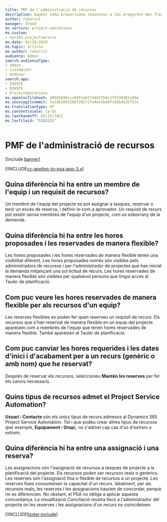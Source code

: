 ```yaml
---
title: PMF de l'administració de recursos
description: Aquest tema proporciona respostes a les preguntes més freqüents sobre l'administració de recursos.
author: ruhercul
manager: kfend
ms.service: project-operations
ms.custom:
- dyn365-projectservice
ms.date: 03/28/2019
ms.topic: article
ms.author: ruhercul
audience: Admin
search.audienceType:
- admin
- customizer
- enduser
search.app:
- D365CE
- D365PS
- ProjectOperations
ms.openlocfilehash: 20562b98ccc8451ab57dd42fb8c2f9f303811dbe
ms.sourcegitcommit: fa32b1893286f20271fa4ec4be8fc68bd135f53c
ms.translationtype: HT
ms.contentlocale: ca-ES
ms.lasthandoff: 02/15/2021
ms.locfileid: "5283131"
---
```

# <a name="resource-management-faq"></a>PMF de l'administració de recursos

[!include [banner](../includes/psa-now-project-operations.md)]

[!INCLUDE[cc-applies-to-psa-app-3.x](../includes/cc-applies-to-psa-app-3x.md)]

## <a name="what-is-the-difference-between-a-team-member-and-a-resource-requirement"></a>Quina diferència hi ha entre un membre de l'equip i un requisit de recursos?

Un membre de l'equip del projecte es pot assignar a tasques, reservar o tenir un excés de reserva, i definir-lo com a aprovador. Un requisit de recurs pot existir sense membres de l'equip d'un projecte, com un esborrany de la demanda. 

## <a name="what-is-the-difference-between-proposed-and-soft-booked-hours"></a>Quina diferència hi ha entre les hores proposades i les reservades de manera flexible?

Les hores proposades i les hores reservades de manera flexible tenen una visibilitat diferent. Les hores proposades només són visibles pels administradors de recursos i per l'administrador de projectes que han iniciat la demanda mitjançant una sol·licitud de recurs. Les hores reservades de manera flexible són visibles per qualsevol persona que tingui accés al Tauler de planificació.

## <a name="how-can-i-see-the-soft-booked-hours-for-resources-on-a-team"></a>Com puc veure les hores reservades de manera flexible per als recursos d'un equip?

Les reserves flexibles es poden fer quan reserveu un requisit de recurs. Els recursos que s'han reservat de manera flexible en un equip del projecte apareixen com a membres de l'equip que tenen hores reservades de manera flexible. També apareixen al Tauler de planificació.

## <a name="how-do-i-change-the-required-hours-and-the-start-and-end-dates-for-a-resource-generic-or-named-that-i-booked"></a>Com puc canviar les hores requerides i les dates d'inici i d'acabament per a un recurs (genèric o amb nom) que he reservat?

Després de reservar els recursos, seleccioneu **Mantén les reserves** per fer els canvis necessaris.

## <a name="what-resources-types-does-project-service-automation-support"></a>Quins tipus de recursos admet el Project Service Automation?

**Usuari** i **Contacte** són els únics tipus de recurs admesos al Dynamics 365 Project Service Automation. Tot i que podeu crear altres tipus de recursos (per exemple, **Equipament** i **Grup**), no s'admet cap cas d'ús d'extrem a extrem.

## <a name="what-is-the-difference-between-an-assignment-and-a-booking"></a>Quina diferència hi ha entre una assignació i una reserva?

Les assignacions són l'assignació de recursos a tasques de projecte a la planificació del projecte. Els recursos poden ser recursos reals o genèrics. Les reserves són l'assignació fixa o flexible de recursos a un projecte. Les reserves fixes consumeixen la capacitat d'un recurs. Idealment, per als recursos reals, les reserves i les assignacions haurien de concordar, perquè no es diferencien. No obstant, el PSA no obliga a aplicar aquesta concordança. La visualització Conciliació mostra llocs a l'administrador del projecte on les reserves i les assignacions d'un recurs no coincideixen.


[!INCLUDE[footer-include](../includes/footer-banner.md)]